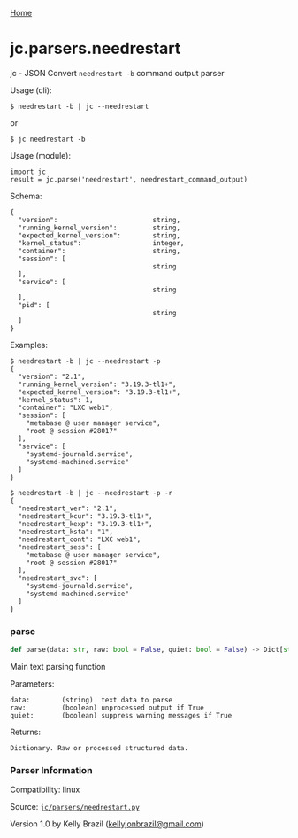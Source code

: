 [Home](https://kellyjonbrazil.github.io/jc/)
<a id="jc.parsers.needrestart"></a>

# jc.parsers.needrestart

jc - JSON Convert `needrestart -b` command output parser

Usage (cli):

    $ needrestart -b | jc --needrestart

or

    $ jc needrestart -b

Usage (module):

    import jc
    result = jc.parse('needrestart', needrestart_command_output)

Schema:

    {
      "version":                        string,
      "running_kernel_version":         string,
      "expected_kernel_version":        string,
      "kernel_status":                  integer,
      "container":                      string,
      "session": [
                                        string
      ],
      "service": [
                                        string
      ],
      "pid": [
                                        string
      ]
    }

Examples:

    $ needrestart -b | jc --needrestart -p
    {
      "version": "2.1",
      "running_kernel_version": "3.19.3-tl1+",
      "expected_kernel_version": "3.19.3-tl1+",
      "kernel_status": 1,
      "container": "LXC web1",
      "session": [
        "metabase @ user manager service",
        "root @ session #28017"
      ],
      "service": [
        "systemd-journald.service",
        "systemd-machined.service"
      ]
    }

    $ needrestart -b | jc --needrestart -p -r
    {
      "needrestart_ver": "2.1",
      "needrestart_kcur": "3.19.3-tl1+",
      "needrestart_kexp": "3.19.3-tl1+",
      "needrestart_ksta": "1",
      "needrestart_cont": "LXC web1",
      "needrestart_sess": [
        "metabase @ user manager service",
        "root @ session #28017"
      ],
      "needrestart_svc": [
        "systemd-journald.service",
        "systemd-machined.service"
      ]
    }

<a id="jc.parsers.needrestart.parse"></a>

### parse

```python
def parse(data: str, raw: bool = False, quiet: bool = False) -> Dict[str, Any]
```

Main text parsing function

Parameters:

    data:        (string)  text data to parse
    raw:         (boolean) unprocessed output if True
    quiet:       (boolean) suppress warning messages if True

Returns:

    Dictionary. Raw or processed structured data.

### Parser Information
Compatibility:  linux

Source: [`jc/parsers/needrestart.py`](https://github.com/kellyjonbrazil/jc/blob/master/jc/parsers/needrestart.py)

Version 1.0 by Kelly Brazil (kellyjonbrazil@gmail.com)
